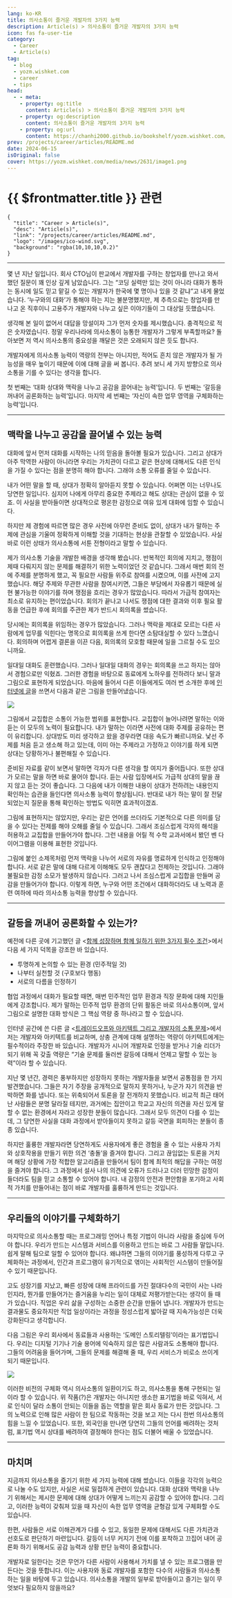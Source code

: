 ```yaml
---
lang: ko-KR
title: 의사소통이 즐거운 개발자의 3가지 능력
description: Article(s) > 의사소통이 즐거운 개발자의 3가지 능력
icon: fas fa-user-tie
category: 
  - Career
  - Article(s)
tag: 
  - blog
  - yozm.wishket.com
  - career
  - tips
head:
  - - meta:
    - property: og:title
      content: Article(s) > 의사소통이 즐거운 개발자의 3가지 능력
    - property: og:description
      content: 의사소통이 즐거운 개발자의 3가지 능력
    - property: og:url
      content: https://chanhi2000.github.io/bookshelf/yozm.wishket.com/2631.html
prev: /projects/career/articles/README.md
date: 2024-06-15
isOriginal: false
cover: https://yozm.wishket.com/media/news/2631/image1.png
---
```


# {{ $frontmatter.title }} 관련

```component VPCard
{
  "title": "Career > Article(s)",
  "desc": "Article(s)",
  "link": "/projects/career/articles/README.md",
  "logo": "/images/ico-wind.svg",
  "background": "rgba(10,10,10,0.2)"
}
```

---

<SiteInfo
  name="의사소통이 즐거운 개발자의 3가지 능력 | 요즘IT"
  desc="몇 년 전 회사 CTO님이 “코딩 실력만 있는 것이 아니라 대화가 통하는 동시에 일도 믿고 맡길 수 있는 개발자가 한국에 몇 명이나 있을 것 같냐”고 물었습니다. 대답을 망설이자 그가 먼저 숫자를 제시했습니다. 충격적으로 적은 숫자였습니다. 정말 우리나라에 그렇게 의사소통이 능통한 개발자가 부족할까요? 개발자에게 의사소통 능력이 역량의 전부는 아니지만, 적어도 흔치 않은 개발자가 될 가능성을 매우 높이기 때문에 이에 대해 글을 써 봅니다. 추려 보니 세 가지 방향으로 의사소통을 기를 수 있다는 생각을 합니다."
  url="https://yozm.wishket.com/magazine/detail/2631/"
  logo="https://yozm.wishket.com/static/renewal/img/global/gnb_yozmit.svg"
  preview="https://yozm.wishket.com/media/news/2631/image1.png"/>

몇 년 지난 일입니다. 회사 CTO님이 판교에서 개발자를 구하는 창업자를 만나고 와서 했던 질문이 꽤 인상 깊게 남았습니다. 그는 “코딩 실력만 있는 것이 아니라 대화가 통하는 동시에 일도 믿고 맡길 수 있는 개발자가 한국에 몇 명이나 있을 것 같냐”고 내게 물었습니다. ‘누구와의 대화’가 통해야 하는 지는 불분명했지만, 제 추측으로는 창업자를 만나고 온 직후이니 고용주가 개발자와 나누고 싶은 이야기들이 그 대상일 듯했습니다.

생각해 본 일이 없어서 대답을 망설이자 그가 먼저 숫자를 제시했습니다. 충격적으로 적은 숫자였습니다. 정말 우리나라에 의사소통이 능통한 개발자가 그렇게 부족할까요? 돌아보면 저 역시 의사소통의 중요성을 깨달은 것은 오래되지 않은 듯도 합니다.

개발자에게 의사소통 능력이 역량의 전부는 아니지만, 적어도 흔치 않은 개발자가 될 가능성을 매우 높이기 때문에 이에 대해 글을 써 봅니다. 추려 보니 세 가지 방향으로 의사소통을 기를 수 있다는 생각을 합니다.

첫 번째는 ‘대화 상대와 맥락을 나누고 공감을 끌어내는 능력’입니다.
두 번째는 ‘갈등을 꺼내어 공론화하는 능력’입니다.
마지막 세 번째는 ‘자신이 속한 업무 영역을 구체화하는 능력’입니다.

---

## 맥락을 나누고 공감을 끌어낼 수 있는 능력

대화에 앞서 먼저 대화를 시작하는 나의 믿음을 돌아볼 필요가 있습니다. 그리고 상대가 아주 막역한 사람이 아니라면 우리는 가치관이 다르고 같은 현상에 대해서도 다른 인식을 가질 수 있다는 점을 분명히 해야 합니다. 그래야 소통 오류를 줄일 수 있습니다.

내가 어떤 말을 할 때, 상대가 정확히 알아듣지 못할 수 있습니다. 어쩌면 이는 너무나도 당연한 일입니다. 심지어 나에게 아무리 중요한 주제라고 해도 상대는 관심이 없을 수 있죠. 이 사실을 받아들이면 상대적으로 평온한 감정으로 여유 있게 대화에 임할 수 있습니다.

하지만 제 경험에 따르면 많은 경우 사전에 아무런 준비도 없이, 상대가 내가 말하는 주제에 관심을 기울여 정확하게 이해할 것을 기대하는 현상을 관찰할 수 있었습니다. 사실 바로 이런 상태가 의사소통에 서툰 전형이라고 말할 수 있습니다.

제가 의사소통 기술을 개발한 배경을 생각해 봤습니다. 반복적인 회의에 지치고, 쟁점이 제때 다뤄지지 않는 문제를 해결하기 위한 노력이었던 것 같습니다. 그래서 매번 회의 전에 주제를 분명하게 했고, 꼭 필요한 사람들 위주로 참여를 시켰으며, 이를 사전에 고지했습니다. 해당 주제와 무관한 사람을 참여시키면, 그들은 부담에서 자유롭기 때문에 실현 불가능한 이야기를 하며 쟁점을 흐리는 경우가 많았습니다. 따라서 가급적 참여자는 최소로 유지하는 편이었습니다. 회의가 끝나고 나서도 쟁점에 대한 결과와 이후 필요 활동을 언급한 후에 회의를 주관한 제가 반드시 회의록을 썼습니다.

당시에는 회의록을 위임하는 경우가 많았습니다. 그러나 맥락을 제대로 모르는 다른 사람에게 업무를 익힌다는 명목으로 회의록을 쓰게 한다면 소탐대실할 수 있다 느꼈습니다. 회의하며 어렵게 결론을 이끈 다음, 회의록의 모호함 때문에 일을 그르칠 수도 있으니까요.

일대일 대화도 훈련했습니다. 그러나 일대일 대화의 경우는 회의록을 쓰고 하지는 않아서 경험으로만 익혔죠. 그러한 경험을 바탕으로 동료에게 노하우를 전하려다 보니 말과 그림으로 표현하게 되었습니다. 마음에 들어서 다른 이들에게도 여러 번 소개한 후에 [<FontIcon icon="fas fa-globe"/>인터넷에 글](https://brunch.co.kr/@graypool/370)을 쓰면서 다음과 같은 그림을 만들어냈습니다.

![](https://yozm.wishket.com/media/news/2631/image1.png)

그림에서 교집합은 소통이 가능한 범위를 표현합니다. 교집합이 늘어나려면 말하는 이와 듣는 이 모두의 노력이 필요합니다. 내가 말하는 이라면 사전에 대화 주제를 공유하는 편이 유리합니다. 상대방도 미리 생각하고 왔을 경우라면 대응 속도가 빠르니까요. 낯선 주제를 처음 듣고 생소해 하고 있는데, 이미 아는 주제라고 가정하고 이야기를 하게 되면 상대는 당황하거나 불편해질 수 있습니다.

준비된 자료를 같이 보면서 말하면 각자가 다른 생각을 할 여지가 줄어듭니다. 또한 상대가 모르는 말을 하면 바로 물어야 합니다. 듣는 사람 입장에서도 가급적 상대의 말을 끊지 않고 듣는 것이 좋습니다. 그 다음에 내가 이해한 내용이 상대가 전하려는 내용인지 확인하는 습관을 들인다면 의사소통 능력이 향상됩니다. 반대로 내가 하는 말이 잘 전달되었는지 질문을 통해 확인하는 방법도 익히면 효과적이겠죠.

그림에 표현하지는 않았지만, 우리는 같은 언어를 쓰더라도 기본적으로 다른 의미를 담을 수 있다는 전제를 해야 오해를 줄일 수 있습니다. 그래서 조심스럽게 각자의 해석을 허용하고 교집합을 만들어가야 합니다. 그런 내용을 어릴 적 수학 교과서에서 봤던 벤 다이어그램을 이용해 표현한 것입니다.

그림에 붙인 소제목처럼 먼저 맥락을 나누어 서로의 자유를 명료하게 인식하고 인정해야 합니다. 서로 같은 말에 대해 다르게 이해해도 모두 괜찮다고 전제하는 것입니다. 그래야 불필요한 감정 소모가 발생하지 않습니다. 그러고 나서 조심스럽게 교집합을 만들며 공감을 만들어가야 합니다. 이렇게 하면, 누구와 어떤 조건에서 대화하더라도 내 노력과 훈련 여하에 따라 의사소통 능력을 향상할 수 있습니다.

---

## 갈등을 꺼내어 공론화할 수 있는가?

예전에 다른 곳에 기고했던 글 <[<FontIcon icon="fas fa-globe"/>함께 성장하며 함께 일하기 위한 3가지 필수 조건](https://brunch.co.kr/@graypool/449)>에서 다음 세 가지 덕목을 강조한 바 있습니다.

- 투명하게 논의할 수 있는 환경 (민주적일 것)
- 나부터 실천할 것 (구호보다 행동)
- 서로의 다름을 인정하기

협업 과정에서 대화가 필요할 때면, 매번 민주적인 업무 환경과 직장 문화에 대해 지인들에게 강조합니다. 제가 말하는 민주적 업무 환경의 단위 활동은 바로 의사소통이며, 앞서 그림으로 설명한 대화 방식은 그 핵심 역량 중 하나라고 할 수 있습니다.

인터넷 공간에 쓴 다른 글 <[<FontIcon icon="fas fa-globe"/>트레이드오프와 아키텍트 그리고 개발자의 소통 문제](https://brunch.co.kr/@graypool/119)>에서 저는 개발자와 아키텍트를 비교하며, 상충 관계에 대해 설명하는 역량이 아키텍트에게는 필수적이라 주장한 바 있습니다. 개발자가 시니어 개발자로 인정을 받거나 기술 리더가 되기 위해 꼭 갖출 역량은 “기술 문제를 둘러싼 갈등에 대해서 언제고 말할 수 있는 능력”이라 할 수 있습니다.

지난 몇 년간, 경력은 풍부하지만 성장하지 못하는 개발자들을 보면서 공통점을 한 가지 발견했습니다. 그들은 자기 주장을 공개적으로 말하지 못하거나, 누군가 자기 의견을 반박하면 화를 냅니다. 또는 위축되어서 토론을 잘 전개하지 못했습니다. 비교적 최근 태어난 사람들은 분명 달라질 테지만, 과거에는 집안이고 학교고 자신의 의견을 자신 있게 말할 수 없는 환경에서 자라고 성장한 분들이 많습니다. 그래서 모두 의견이 다를 수 있는데, 그 당연한 사실을 대화 과정에서 받아들이지 못하고 갈등 국면을 회피하는 분들이 종종 있습니다.

하지만 훌륭한 개발자라면 당연하게도 사용자에게 좋은 경험을 줄 수 있는 사용자 가치와 상호작용을 만들기 위한 의견 ‘충돌’을 즐겨야 합니다. 그리고 끊임없는 토론을 거치며 해당 상황에 가장 적합한 알고리즘을 만들어서 팀이 함께 최적의 해답을 구하는 여정을 즐겨야 합니다. 그 과정에서 설사 나의 의견에 오류가 드러나고 더러 민망한 감정이 들더라도 팀을 믿고 소통할 수 있어야 합니다. 내 감정의 안전과 편안함을 포기하고 사회적 가치를 만들어내는 점이 바로 개발자를 훌륭하게 만드는 것입니다.

---

## 우리들의 이야기를 구체화하기

마지막으로 의사소통할 때는 프로그래밍 언어나 특정 기법이 아니라 사람을 중심에 두어야 합니다. 우리가 만드는 시스템과 서비스를 이용하고 만드는 바로 그 사람들 말입니다. 쉽게 말해 팀으로 일할 수 있어야 합니다. 왜냐하면 그들의 이야기를 풍성하게 다루고 구체화하는 과정에서, 인간과 프로그램이 유기적으로 엮이는 사회적인 시스템이 만들어질 수 있기 때문입니다.

고도 성장기를 지났고, 빠른 성장에 대해 프라이드를 가진 절대다수의 국민이 사는 나라인지라, 뭔가를 만들어가는 즐거움을 누리는 일이 대체로 저평가받는다는 생각이 들 때가 있습니다. 직업은 우리 삶을 구성하는 소중한 순간을 만들어 냅니다. 개발자가 만드는 결과물도 중요하지만 직업 일상이라는 과정을 정성스럽게 밟아갈 때 지속가능성은 더욱 강화된다고 생각합니다.

다음 그림은 우리 회사에서 동료들과 사용하는 ‘도메인 스토리텔링’이라는 표기법입니다. 우리는 디지털 기기나 기술 용어에 익숙하지 않은 많은 사람과도 소통해야 합니다. 그들의 어려움을 들어가며, 그들의 문제를 해결해 줄 때, 우리 서비스가 비로소 쓰이게 되기 때문입니다.

![](https://yozm.wishket.com/media/news/2631/image2.png)

이러한 비전의 구체화 역시 의사소통의 일환이기도 하고, 의사소통을 통해 구현되는 일이라 할 수 있습니다. 위 작품(?)은 개발자는 아니지만 생소한 표기법을 바로 익혀서, 서로 인식이 달라 소통이 안되는 이들을 돕는 역할을 맡은 회사 동료가 만든 것입니다. 그의 노력으로 인해 많은 사람이 한 팀으로 작동하는 것을 보고 저는 다시 한번 의사소통의 힘을 느낄 수 있었습니다. 또한, 외국인을 만나면 당연히 그들의 언어를 배려하는 것처럼, 표기법 역시 상대를 배려하여 결정해야 한다는 점도 더불어 배울 수 있었습니다.

---

## 마치며

지금까지 의사소통을 즐기기 위한 세 가지 능력에 대해 썼습니다. 이들을 각각의 능력으로 나눌 수도 있지만, 사실은 서로 밀접하게 관련이 있습니다. 대화 상대와 맥락을 나누기 위해서는 제시한 문제에 대해 상대가 어떻게 느끼는지 공감할 수 있어야 합니다. 그리고, 이러한 능력이 갖춰져 있을 때 자신이 속한 업무 영역을 균형감 있게 구체화할 수도 있습니다.

한편, 사람들은 서로 이해관계가 다를 수 있고, 동일한 문제에 대해서도 다른 가치관과 선호도로 판단하기 마련입니다. 갈등이 너무 커지기 전에 이를 포착하고 끄집어 내어 공론화 하기 위해서도 공감 능력과 상황 판단 능력이 중요합니다.

개발자로 일한다는 것은 무언가 다른 사람이 사용해서 가치를 낼 수 있는 프로그램을 만든다는 것을 뜻합니다. 이는 사용자와 동료 개발자를 포함한 다수의 사람들과 의사소통 하는 일을 바탕에 두고 있습니다. 의사소통을 개발의 일부로 받아들이고 즐기는 일이 무엇보다 필요하지 않을까요?

